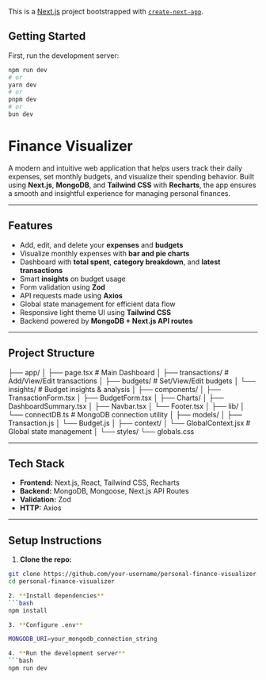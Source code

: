 This is a [Next.js](https://nextjs.org) project bootstrapped with [`create-next-app`](https://github.com/vercel/next.js/tree/canary/packages/create-next-app).

## Getting Started

First, run the development server:

```bash
npm run dev
# or
yarn dev
# or
pnpm dev
# or
bun dev
```

# Finance Visualizer

A modern and intuitive web application that helps users track their daily expenses, set monthly budgets, and visualize their spending behavior. Built using **Next.js**, **MongoDB**, and **Tailwind CSS** with **Recharts**, the app ensures a smooth and insightful experience for managing personal finances.

---

## Features

-  Add, edit, and delete your **expenses** and **budgets**
-  Visualize monthly expenses with **bar and pie charts**
-  Dashboard with **total spent**, **category breakdown**, and **latest transactions**
-  Smart **insights** on budget usage
-  Form validation using **Zod**
-  API requests made using **Axios**
-  Global state management for efficient data flow
-  Responsive light theme UI using **Tailwind CSS**
-  Backend powered by **MongoDB + Next.js API routes**

---

##  Project Structure

 ├── app/
│   ├── page.tsx              # Main Dashboard
│   ├── transactions/         # Add/View/Edit transactions
│   ├── budgets/              # Set/View/Edit budgets
│   └── insights/             # Budget insights & analysis
│
├── components/
│   ├── TransactionForm.tsx
│   ├── BudgetForm.tsx
│   ├── Charts/
│   ├── DashboardSummary.tsx
│   ├── Navbar.tsx
│   └── Footer.tsx
│
├── lib/
│   └── connectDB.ts          # MongoDB connection utility
│
├── models/
│   ├── Transaction.js
│   └── Budget.js
│
├── context/
│   └── GlobalContext.jsx     # Global state management
│
└── styles/
    └── globals.css


 
---

##  Tech Stack

- **Frontend:** Next.js, React, Tailwind CSS, Recharts
- **Backend:** MongoDB, Mongoose, Next.js API Routes
- **Validation:** Zod
- **HTTP:** Axios

---

##  Setup Instructions

1. **Clone the repo:**

```bash
git clone https://github.com/your-username/personal-finance-visualizer.git
cd personal-finance-visualizer

2. **Install dependencies** 
```bash
npm install

3. **Configure .env**

MONGODB_URI=your_mongodb_connection_string

4. **Run the development server**
```bash
npm run dev
